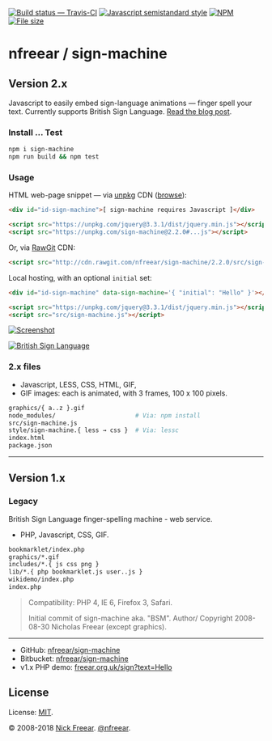 
[![Build status — Travis-CI][travis-icon]][travis]
[![Javascript semistandard style][semi-icon]][semi]
[![NPM][npm-icon]][npm]
[![File size][size-icon]][gh]

# nfreear / sign-machine

## Version 2.x

Javascript to easily embed sign-language animations — finger spell your text.
Currently supports British Sign Language. [Read the blog post][post].

### Install ... Test

```sh
npm i sign-machine
npm run build && npm test
```

### Usage

HTML web-page snippet — via [unpkg][] CDN ([browse][unlist]):

```html
<div id="id-sign-machine">[ sign-machine requires Javascript ]</div>

<script src="https://unpkg.com/jquery@3.3.1/dist/jquery.min.js"></script>
<script src="https://unpkg.com/sign-machine@2.2.0#...js"></script>
```

Or, via [RawGit][] CDN:

```html
<script src="http://cdn.rawgit.com/nfreear/sign-machine/2.2.0/src/sign-machine.js"></script>
```

Local hosting, with an optional `initial` set:

```html
<div id="id-sign-machine" data-sign-machine='{ "initial": "Hello" }'></div>

<script src="https://unpkg.com/jquery@3.3.1/dist/jquery.min.js"></script>
<script src="src/sign-machine.js"></script>
```

[![Screenshot][flick-img]][flickr]

[![British Sign Language][bsl-img]][bsl]

### 2.x files

* Javascript, LESS, CSS, HTML, GIF,
* GIF images: each is animated, with 3 frames, 100 x 100 pixels.

```sh
graphics/{ a..z }.gif
node_modules/                      # Via: npm install
src/sign-machine.js
style/sign-machine.{ less → css }  # Via: lessc
index.html
package.json
```

---

## Version 1.x

### Legacy

British Sign Language finger-spelling machine - web service.

* PHP, Javascript, CSS, GIF.

```sh
bookmarklet/index.php
graphics/*.gif
includes/*.{ js css png }
lib/*.{ php bookmarklet.js user..js }
wikidemo/index.php
index.php
```

> Compatibility: PHP 4, IE 6, Firefox 3, Safari.
>
> Initial commit of sign-machine aka. "BSM". Author/ Copyright 2008-08-30 Nicholas Freear (except graphics).

---

* GitHub: [nfreear/sign-machine][gh]
* Bitbucket: [nfreear/sign-machine][bit]
* v1.x PHP demo: [freear.org.uk/sign?text=Hello][php]

## License

License: [MIT][].

© 2008-2018 [Nick Freear][blog]. [@nfreear][].


[npm]: https://npmjs.com/package/sign-machine
[npm-icon]: https://img.shields.io/npm/v/sign-machine.svg "Latest version ~ on NPM"
[gh]: https://github.com/nfreear/sign-machine
[bit]: https://bitbucket.org/nfreear/sign-machine
[php]: http://freear.org.uk/sign/?text=Hello%21
[@nfreear]: https://twitter.com/nfreear "Twitter: @nfreear"
[post]: http://nick.freear.org.uk/2017/05/22/sign-machine.html?utm_source=readme "Sign-machine rebooted, 22 May 2017"
[blog]: http://nick.freear.org.uk/?utm_source=readme "Nick Freear's blog"
[RawGit]: https://rawgit.com/
    "RawGit serves Git files with the correct mime-type; a content delivery network (CDN)"
[unpkg]: https://unpkg.com/ "unpkg is a fast content delivery network for everything on npm"
[unlist]: https://unpkg.com/sign-machine@^2/ "Browse on Unpkg.com"
[MIT]: https://nfreear.mit-license.org/2008-2017#!-sign-machine "MIT License"
[travis]: https://travis-ci.org/nfreear/sign-machine "Build status – Travis-CI (NPM/eslint)"
[travis-icon]: https://api.travis-ci.org/nfreear/sign-machine.svg
[semi]: https://github.com/Flet/semistandard "Javascript coding style — 'semistandard'"
[semi-icon]: https://img.shields.io/badge/code%20style-semistandard-brightgreen.svg?style=flat-square
[size-icon]: https://img.shields.io/github/size/nfreear/sign-machine/src/sign-machine.js.svg
    "Tiny Javascript, kilobytes ~ on GitHub"
[license-icon]: https://img.shields.io/npm/l/sign-machine.svg

[bsl]: https://en.wikipedia.org/wiki/British_Sign_Language
[bsl-img-0]: https://commons.wikimedia.org/wiki/File:BSL_Name.png
[bsl-img]: https://upload.wikimedia.org/wikipedia/commons/d/d8/BSL_Name.png
    "'B' 'S' 'L' — British Sign Language"
[sl-inter]: https://commons.wikimedia.org/wiki/File:Pictograms-nps-accessibility-sign_language_interpretation-2.svg
[asl-img]: https://commons.wikimedia.org/wiki/File:Sign_language_A.svg
[asl-2]: https://wpclipart.com/sign_language/American_ABCs/
[signing]: https://pixabay.com/en/sign-language-deaf-gesture-signing-28716/
[gov]: https://github.com/UKHomeOffice/posters/blob/master/accessibility/posters_en-UK/deaf.pdf

[flickr]: https://flickr.com/photos/nfreear/33989105994 "Screen-shot of sign-machine V2"
[flick-img]: https://c1.staticflickr.com/5/4202/33989105994_cf11c09d5d_n.jpg

[End]: //
